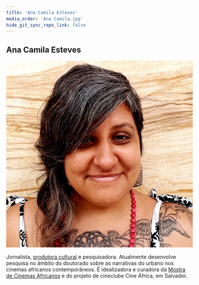```yaml
---
title: 'Ana Camila Esteves'
media_order: 'Ana Camila.jpg'
hide_git_sync_repo_link: false
---
```


## Ana Camila Esteves

![](Ana%20Camila.jpg)

Jornalista, [produtora cultural](http://www.anacamila.com/) e pesquisadora. Atualmente desenvolve pesquisa no âmbito do doutorado sobre as narrativas do urbano nos cinemas africanos contemporâneos. É idealizadora e curadora da [Mostra de Cinemas Africanos](http://mostradecinemasafricanos.com/) e do projeto de cineclube Cine África, em Salvador.